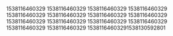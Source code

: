 1538116460329
1538116460329
1538116460329
1538116460329
1538116460329
1538116460329
1538116460329
1538116460329
1538116460329
1538116460329
1538116460329
1538116460329
1538116460329
1538116460329
15381164603291538130592801